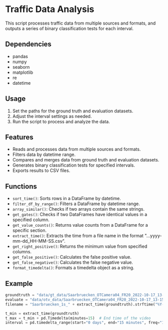 # Traffic Data Analysis

This script processes traffic data from multiple sources and formats, and outputs a series of binary classification tests for each interval.

## Dependencies

- pandas
- numpy
- seaborn
- matplotlib
- re
- datetime

## Usage

1. Set the paths for the ground truth and evaluation datasets.
2. Adjust the interval settings as needed.
3. Run the script to process and analyze the data.

## Features

- Reads and processes data from multiple sources and formats.
- Filters data by datetime range.
- Compares and merges data from ground truth and evaluation datasets.
- Generates binary classification tests for specified intervals.
- Exports results to CSV files.

## Functions

- `sort_time()`: Sorts rows in a DataFrame by datetime.
- `filter_df_by_range()`: Filters a DataFrame by datetime range.
- `array_similar()`: Checks if two arrays contain the same strings.
- `get_gates()`: Checks if two DataFrames have identical values in a specified column.
- `get_value_counts()`: Returns value counts from a DataFrame for a specific section.
- `extract_time()`: Extracts the time from a file name in the format "...yyyy-mm-dd_HH-MM-SS.csv".
- `get_right_positive()`: Returns the minimum value from specified columns.
- `get_false_positive()`: Calculates the false positive value.
- `get_false_negative()`: Calculates the false negative value.
- `format_timedelta()`: Formats a timedelta object as a string.

## Example

```python
groundtruth = "data/gt_data/Saarbruecken_OTCamera04_FR20_2022-10-17_13-15-00.csv"
evaluate = "data/otv_data/Saarbruecken_OTCamera04_FR20_2022-10-17_13-15-00_events.csv"
filename = "Saarbruecken_1s_" + extract_time(groundtruth).strftime("%Y-%m-%d_%H-%M-%S")

t_min = extract_time(groundtruth)
t_max = t_min + pd.Timedelta(minutes=15)  # End time of the video
interval = pd.timedelta_range(start="0 days", end="15 minutes", freq="1 s")  # Interval
